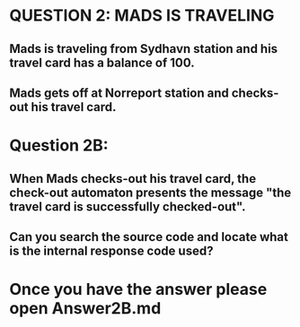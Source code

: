 QUESTION 2: MADS IS TRAVELING
=============================

Mads is traveling from Sydhavn station and his travel card has a balance of 100. 
-
Mads gets off at Norreport station and checks-out his travel card.
---------------------------------------------------------------------------------------------------------------
 
Question 2B:
============
When Mads checks-out his travel card, the check-out automaton presents the message "the travel card is successfully checked-out". 
-
Can you search the source code and locate what is the internal response code used? 
---------------------------------------------------------------------------------------------------------------

Once you have the answer please open Answer2B.md
================================================

